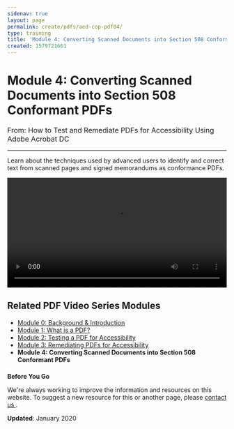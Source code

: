```yaml
---
sidenav: true
layout: page
permalink: create/pdfs/aed-cop-pdf04/
type: training
title: 'Module 4: Converting Scanned Documents into Section 508 Conformant PDFs'
created: 1579721661
---
```


# Module 4: Converting Scanned Documents into Section 508 Conformant PDFs

<p style="font-size:115%">
  From: How to Test and Remediate PDFs for Accessibility Using Adobe Acrobat DC
</p>

* * *

Learn about the techniques used by advanced users to identify and correct text from scanned pages and signed memorandums as conformance PDFs.

<video controls="controls" data-vscid="3qesx4ovd" style="width:100%"><source src="https://assets.section508.gov/files/aed-cop-pdf-m04.mp4" type="video/mp4" /></video>

## Related PDF Video Series Modules

  * [Module 0: Background & Introduction][1]
  * [Module 1: What is a PDF?][2]
  * [Module 2: Testing a PDF for Accessibility][3]
  * [Module 3: Remediating PDFs for Accessibility][4]
  * **Module 4: Converting Scanned Documents into Section 508 Conformant PDFs**

<div class="border-base radius-lg border-1px" style="margin-top: 1.5em;">
<div class="panel-body padding-3">
<p class="text-large"><strong>Before You Go</strong></p>
<p>We're always working to improve the information and resources on this website. To suggest a new resource for this or another page, please <a href="mailto:section.508@gsa.gov">contact us
</a>.</p>
</div>
</div>

**Updated**: January 2020

 [1]: {{site.baseurl}}/create/pdfs/aed-cop-pdf00
 [2]: {{site.baseurl}}/create/pdfs/aed-cop-pdf01
 [3]: {{site.baseurl}}/create/pdfs/aed-cop-pdf02
 [4]: {{site.baseurl}}/create/pdfs/aed-cop-pdf03